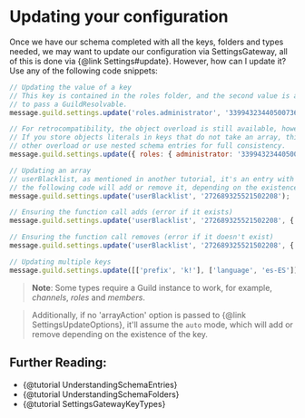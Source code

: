 # Updating your configuration

Once we have our schema completed with all the keys, folders and types needed, we may want to update our configuration via SettingsGateway, all of this is done via {@link Settings#update}. However, how can I update it? Use any of the following code snippets:

```javascript
// Updating the value of a key
// This key is contained in the roles folder, and the second value is a role id, we also need
// to pass a GuildResolvable.
message.guild.settings.update('roles.administrator', '339943234405007361');

// For retrocompatibility, the object overload is still available, however, this is much slower.
// If you store objects literals in keys that do not take an array, this may break, prefer the
// other overload or use nested schema entries for full consistency.
message.guild.settings.update({ roles: { administrator: '339943234405007361' } });

// Updating an array
// userBlacklist, as mentioned in another tutorial, it's an entry with an array of users. Using
// the following code will add or remove it, depending on the existence of the key in the configuration.
message.guild.settings.update('userBlacklist', '272689325521502208');

// Ensuring the function call adds (error if it exists)
message.guild.settings.update('userBlacklist', '272689325521502208', { arrayAction: 'add' });

// Ensuring the function call removes (error if it doesn't exist)
message.guild.settings.update('userBlacklist', '272689325521502208', { arrayAction: 'remove' });

// Updating multiple keys
message.guild.settings.update([['prefix', 'k!'], ['language', 'es-ES']]);
```

> **Note**: Some types require a Guild instance to work, for example, *channels*, *roles* and *members*.

> Additionally, if no 'arrayAction' option is passed to {@link SettingsUpdateOptions}, it'll assume the `auto` mode, which will add or remove depending on the existence of the key.

## Further Reading:

- {@tutorial UnderstandingSchemaEntries}
- {@tutorial UnderstandingSchemaFolders}
- {@tutorial SettingsGatewayKeyTypes}
